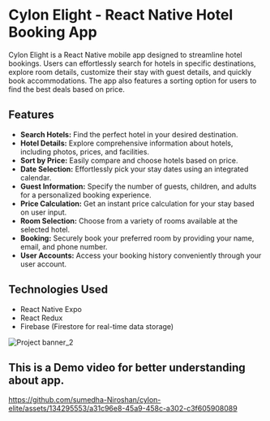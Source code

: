 # Cylon Elight - React Native Hotel Booking App

Cylon Elight is a React Native mobile app designed to streamline hotel bookings. Users can effortlessly search for hotels in specific destinations, explore room details, customize their stay with guest details, and quickly book accommodations. The app also features a sorting option for users to find the best deals based on price.


## Features

- **Search Hotels:** Find the perfect hotel in your desired destination.
- **Hotel Details:** Explore comprehensive information about hotels, including photos, prices, and facilities.
- **Sort by Price:** Easily compare and choose hotels based on price.
- **Date Selection:** Effortlessly pick your stay dates using an integrated calendar.
- **Guest Information:** Specify the number of guests, children, and adults for a personalized booking experience.
- **Price Calculation:** Get an instant price calculation for your stay based on user input.
- **Room Selection:** Choose from a variety of rooms available at the selected hotel.
- **Booking:** Securely book your preferred room by providing your name, email, and phone number.
- **User Accounts:** Access your booking history conveniently through your user account.

## Technologies Used

- React Native Expo
- React Redux
- Firebase (Firestore for real-time data storage)


![Project banner_2](https://github.com/sumedha-Niroshan/cylon-elite/assets/134295553/bc6b9b6c-59e5-4adb-a5f9-a5fdbb2f9eea)


##  This is a Demo video for better understanding about app.

https://github.com/sumedha-Niroshan/cylon-elite/assets/134295553/a31c96e8-45a9-458c-a302-c3f605908089


